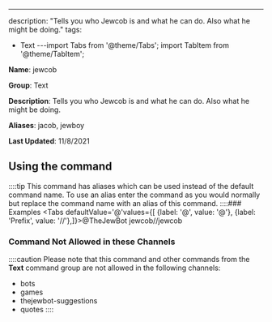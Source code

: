 ---
description: "Tells you who Jewcob is and what he can do. Also what he might be doing."
tags:
  - Text
---import Tabs from '@theme/Tabs';
import TabItem from '@theme/TabItem';

**Name**: jewcob

**Group**: Text

**Description**: Tells you who Jewcob is and what he can do. Also what he might be doing.

**Aliases**: jacob, jewboy

**Last Updated**: 11/8/2021

## Using the command



::::tip
This command has aliases which can be used instead of the default command name. To use an alias enter the command as you would normally but replace the command name with an alias of this command.
::::### Examples
<Tabs defaultValue='@'values={[ {label: '@', value: '@'}, {label: 'Prefix', value: '//'},]}><TabItem value='@'>@TheJewBot jewcob</TabItem><TabItem value='//'>//jewcob</TabItem></Tabs>

### Command Not Allowed in these Channels
::::caution Please note that this command and other commands from the **Text** command group are not allowed in the following channels:
- bots
- games
- thejewbot-suggestions
- quotes
::::